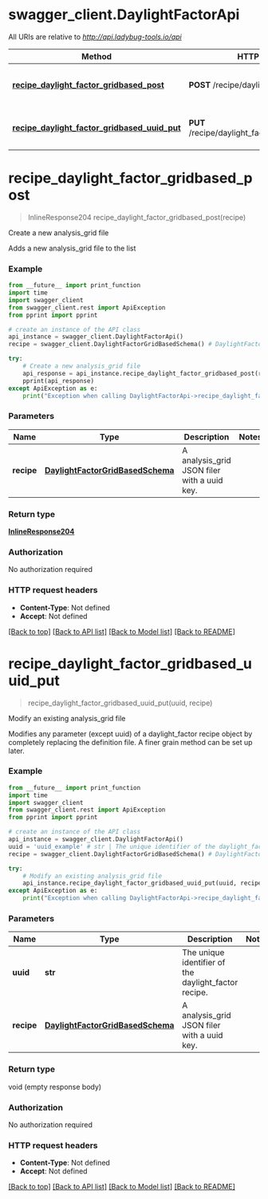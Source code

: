 # swagger_client.DaylightFactorApi

All URIs are relative to *http://api.ladybug-tools.io/api*

Method | HTTP request | Description
------------- | ------------- | -------------
[**recipe_daylight_factor_gridbased_post**](DaylightFactorApi.md#recipe_daylight_factor_gridbased_post) | **POST** /recipe/daylight_factor/gridbased | Create a new analysis_grid file
[**recipe_daylight_factor_gridbased_uuid_put**](DaylightFactorApi.md#recipe_daylight_factor_gridbased_uuid_put) | **PUT** /recipe/daylight_factor/gridbased/{uuid} | Modify an existing analysis_grid file


# **recipe_daylight_factor_gridbased_post**
> InlineResponse204 recipe_daylight_factor_gridbased_post(recipe)

Create a new analysis_grid file

Adds a new analysis_grid file to the list

### Example
```python
from __future__ import print_function
import time
import swagger_client
from swagger_client.rest import ApiException
from pprint import pprint

# create an instance of the API class
api_instance = swagger_client.DaylightFactorApi()
recipe = swagger_client.DaylightFactorGridBasedSchema() # DaylightFactorGridBasedSchema | A analysis_grid JSON filer with a uuid key.

try:
    # Create a new analysis_grid file
    api_response = api_instance.recipe_daylight_factor_gridbased_post(recipe)
    pprint(api_response)
except ApiException as e:
    print("Exception when calling DaylightFactorApi->recipe_daylight_factor_gridbased_post: %s\n" % e)
```

### Parameters

Name | Type | Description  | Notes
------------- | ------------- | ------------- | -------------
 **recipe** | [**DaylightFactorGridBasedSchema**](DaylightFactorGridBasedSchema.md)| A analysis_grid JSON filer with a uuid key. | 

### Return type

[**InlineResponse204**](InlineResponse204.md)

### Authorization

No authorization required

### HTTP request headers

 - **Content-Type**: Not defined
 - **Accept**: Not defined

[[Back to top]](#) [[Back to API list]](../README.md#documentation-for-api-endpoints) [[Back to Model list]](../README.md#documentation-for-models) [[Back to README]](../README.md)

# **recipe_daylight_factor_gridbased_uuid_put**
> recipe_daylight_factor_gridbased_uuid_put(uuid, recipe)

Modify an existing analysis_grid file

Modifies any parameter (except uuid) of a daylight_factor recipe object by completely replacing the definition file. A finer grain method can be set up later.

### Example
```python
from __future__ import print_function
import time
import swagger_client
from swagger_client.rest import ApiException
from pprint import pprint

# create an instance of the API class
api_instance = swagger_client.DaylightFactorApi()
uuid = 'uuid_example' # str | The unique identifier of the daylight_factor recipe.
recipe = swagger_client.DaylightFactorGridBasedSchema() # DaylightFactorGridBasedSchema | A analysis_grid JSON filer with a uuid key.

try:
    # Modify an existing analysis_grid file
    api_instance.recipe_daylight_factor_gridbased_uuid_put(uuid, recipe)
except ApiException as e:
    print("Exception when calling DaylightFactorApi->recipe_daylight_factor_gridbased_uuid_put: %s\n" % e)
```

### Parameters

Name | Type | Description  | Notes
------------- | ------------- | ------------- | -------------
 **uuid** | **str**| The unique identifier of the daylight_factor recipe. | 
 **recipe** | [**DaylightFactorGridBasedSchema**](DaylightFactorGridBasedSchema.md)| A analysis_grid JSON filer with a uuid key. | 

### Return type

void (empty response body)

### Authorization

No authorization required

### HTTP request headers

 - **Content-Type**: Not defined
 - **Accept**: Not defined

[[Back to top]](#) [[Back to API list]](../README.md#documentation-for-api-endpoints) [[Back to Model list]](../README.md#documentation-for-models) [[Back to README]](../README.md)

